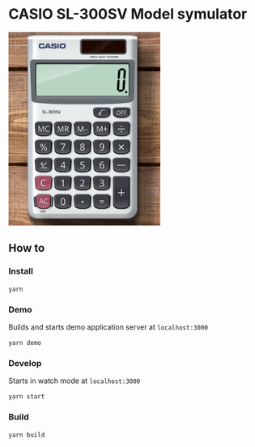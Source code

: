 # CASIO SL-300SV Model symulator

<img src="./src/media/demo.png" data-canonical-src="./src/media/demo.png" width="300" alt="How it looks like" />

## How to

### Install

    yarn

### Demo

Builds and starts demo application server at `localhost:3000`

    yarn demo

### Develop

Starts in watch mode at `localhost:3000`

    yarn start

### Build

    yarn build

